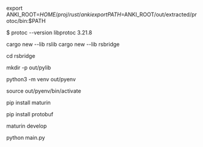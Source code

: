 export ANKI_ROOT=$HOME/proj/rust/anki
export PATH=$ANKI_ROOT/out/extracted/protoc/bin:$PATH

$ protoc --version
libprotoc 3.21.8

cargo new --lib rslib
cargo new --lib rsbridge


cd rsbridge

mkdir -p out/pylib

python3 -m venv out/pyenv

source out/pyenv/bin/activate

pip install maturin

pip install protobuf

maturin develop

python main.py
